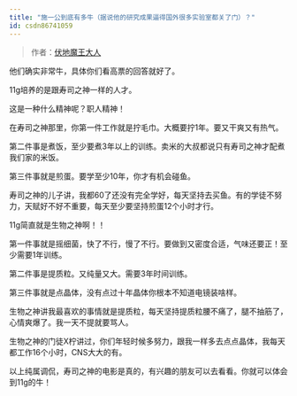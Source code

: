 ```yaml
---
title: "施一公到底有多牛（据说他的研究成果逼得国外很多实验室都关了门）？"
id: csdn86741059
---
```


> 作者：[伏地魔王大人](https://www.zhihu.com/question/36553777/answer/250683981)

他们确实非常牛，具体你们看高票的回答就好了。

11g培养的是跟寿司之神一样的人才。

这是一种什么精神呢？职人精神！

在寿司之神那里，你第一件工作就是拧毛巾。大概要拧1年。要又干爽又有热气。

第二件事是煮饭，至少要煮3年以上的训练。卖米的大叔都说只有寿司之神才配煮我们家的米饭。

第三件事就是煎蛋。要学至少10年，你才有机会碰鱼。

寿司之神的儿子讲，我都60了还没有完全学好，每天坚持去买鱼。有的学徒不努力，天赋好不好不重要，每天至少要坚持煎蛋12个小时才行。

11g简直就是生物之神啊！！

第一件事就是摇细菌，快了不行，慢了不行。要做到又密度合适，气味还要正！至少需要1年训练。

第二件事是提质粒。又纯量又大。需要3年时间训练。

第三件事就是点晶体，没有点过十年晶体你根本不知道电镜装啥样。

生物之神讲我最喜欢的事情就是提质粒，每天坚持提质粒腰不痛了，腿不抽筋了，心情爽爆了。我一天不提就要骂人。

生物之神的门徒X柠讲过，你们年轻时候多努力，跟我一样多去点点晶体，我每天都工作16个小时，CNS大大的有。

以上纯属调侃，寿司之神的电影是真的，有兴趣的朋友可以去看看。你就可以体会到11g的牛！
